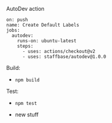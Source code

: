 AutoDev action

```
on: push
name: Create Default Labels
jobs:
  autodev:
    runs-on: ubuntu-latest
    steps:
      - uses: actions/checkout@v2
      - uses: staffbase/autodev@1.0.0
```

Build:

- `npm build`

Test:

- `npm test`


- new stuff